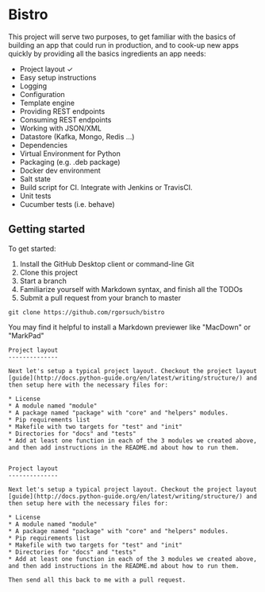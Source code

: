 Bistro
=======


This project will serve two purposes, to get familiar with the basics of building an app that could run in production, and to cook-up new apps quickly by providing all the basics ingredients an app needs:

* Project layout ✓
* Easy setup instructions
* Logging
* Configuration
* Template engine
* Providing REST endpoints
* Consuming REST endpoints
* Working with JSON/XML
* Datastore (Kafka, Mongo, Redis ...)
* Dependencies
* Virtual Environment for Python
* Packaging (e.g. .deb package)
* Docker dev environment
* Salt state
* Build script for CI. Integrate with Jenkins or TravisCI.
* Unit tests
* Cucumber tests (i.e. behave)

Getting started 
---------------

To get started:

1. Install the GitHub Desktop client or command-line Git
2. Clone this project
3. Start a branch
4. Familiarize yourself with Markdown syntax, and finish all the TODOs
5. Submit a pull request from your branch to master

```
git clone https://github.com/rgorsuch/bistro
```

You may find it helpful to install a Markdown previewer like "MacDown" or "MarkPad"
```
Project layout
--------------

Next let's setup a typical project layout. Checkout the project layout [guide](http://docs.python-guide.org/en/latest/writing/structure/) and then setup here with the necessary files for:

* License
* A module named "module"
* A package named "package" with "core" and "helpers" modules.
* Pip requirements list
* Makefile with two targets for "test" and "init"
* Directories for "docs" and "tests"
* Add at least one function in each of the 3 modules we created above, and then add instructions in the README.md about how to run them.


Project layout
--------------

Next let's setup a typical project layout. Checkout the project layout [guide](http://docs.python-guide.org/en/latest/writing/structure/) and then setup here with the necessary files for:

* License
* A module named "module"
* A package named "package" with "core" and "helpers" modules.
* Pip requirements list
* Makefile with two targets for "test" and "init"
* Directories for "docs" and "tests"
* Add at least one function in each of the 3 modules we created above, and then add instructions in the README.md about how to run them.

Then send all this back to me with a pull request.



